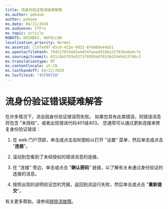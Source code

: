 ```yaml
---
title: 流身份验证错误疑难解答
ms.author: pebaum
author: pebaum
ms.date: 04/21/2020
ms.audience: ITPro
ms.topic: article
ROBOTS: NOINDEX, NOFOLLOW
localization_priority: Normal
ms.assetid: c15fed9f-65c6-422e-9d32-87e889a44b51
ms.openlocfilehash: 70451f074a65a4454faeadd188a31783be8e6c7e
ms.sourcegitcommit: 631cbb5f03e5371f0995e976536d24e9d13746c3
ms.translationtype: MT
ms.contentlocale: zh-CN
ms.lasthandoff: 04/22/2020
ms.locfileid: "43759718"
---
```

# <a name="troubleshoot-flow-authentication-errors"></a>流身份验证错误疑难解答

在许多情况下，流会因身份验证错误而失败。 如果您具有此类错误，则错误消息将包含 "未授权"，或者出现错误代码401或403。 您通常可以通过更新连接来修复身份验证错误：
  
1. 在 web 门户顶部，单击或点击齿轮图标以打开 "设置" 菜单，然后单击或点击 "**连接**"。
    
2. 滚动到您看到了未经授权的错误消息的连接。
    
3. 在 "连接" 旁边，单击或点击 "**确认密码**" 链接，以了解有关未通过身份验证的连接的消息。 
    
4. 按照出现的说明验证您的凭据，返回到流运行失败，然后单击或点击 "**重新提交**"。
    
有关更多帮助，请参阅[排除流故障](https://go.microsoft.com/fwlink/?linkid=872110)。
  

